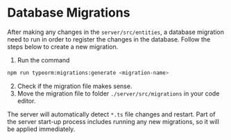 # Database Migrations

After making any changes in the `server/src/entities`, a database migration need to run in order to register the changes in the database. Follow the steps below to create a new migration.

1. Run the command

```bash
npm run typeorm:migrations:generate <migration-name>
```

2. Check if the migration file makes sense.
3. Move the migration file to folder `./server/src/migrations` in your code editor.

The server will automatically detect `*.ts` file changes and restart. Part of the server start-up process includes running any new migrations, so it will be applied immediately.
